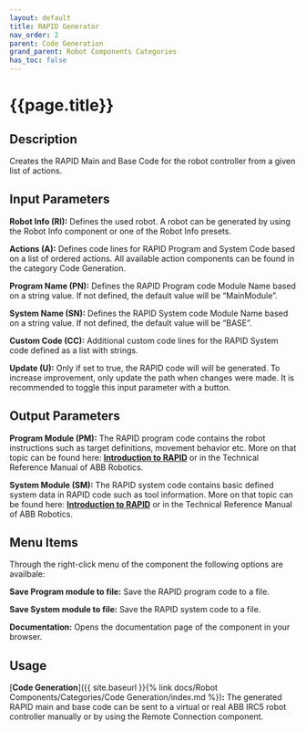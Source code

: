 ```yaml
---
layout: default
title: RAPID Generator
nav_order: 2
parent: Code Generation
grand_parent: Robot Components Categories
has_toc: false
---
```


# **{{page.title}}**

## **Description**

Creates the RAPID Main and Base Code for the robot controller from a given list of actions.

## **Input Parameters**

**Robot Info (RI):** Defines the used robot. A robot can be generated by using the Robot Info component or one of the Robot Info presets. 

**Actions (A):** Defines code lines for RAPID Program and System Code based on a list of ordered actions. All available action components can be found in the category Code Generation.

**Program Name (PN):** Defines the RAPID Program code Module Name based on a string value. If not defined, the default value will be “MainModule”.

**System Name (SN):** Defines the RAPID System code Module Name based on a string value. If not defined, the default value will be “BASE”.

**Custom Code (CC):** Additional custom code lines for the RAPID System code defined as a list with strings. 

**Update (U):** Only if set to true, the RAPID code will will be generated. To increase improvement, only update the path when changes were made. It is recommended to toggle this input parameter with a button.  

## **Output Parameters**

**Program Module (PM):** The RAPID program code contains the robot instructions such as target definitions, movement behavior etc. More on that topic can be found here: [**Introduction to RAPID**]({http://dl.icdst.org/pdfs/files3/db9fddeb58803077290aa2538c54333d.pdf}) or in the Technical Reference Manual of ABB Robotics.

**System Module (SM):** The RAPID system code contains basic defined system data in RAPID code such as tool information. More on that topic can be found here: [**Introduction to RAPID**]({http://dl.icdst.org/pdfs/files3/db9fddeb58803077290aa2538c54333d.pdf}) or in the Technical Reference Manual of ABB Robotics.

## **Menu Items**

Through the right-click menu of the component the following options are availbale:

**Save Program module to file:** Save the RAPID program code to a file.

**Save System module to file:** Save the RAPID system code to a file.

**Documentation:** Opens the documentation page of the component in your browser.

## **Usage**

[**Code Generation**]({{ site.baseurl }}{% link docs/Robot Components/Categories/Code Generation/index.md %})**:** The generated RAPID main and base code can be sent to a virtual or real ABB IRC5 robot controller manually or by using the Remote Connection component.